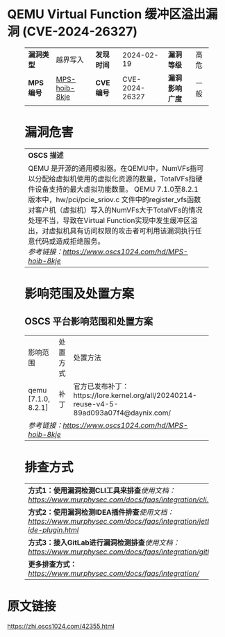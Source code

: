# QEMU Virtual Function 缓冲区溢出漏洞 (CVE-2024-26327)
<figure class="wp-block-table">
    <table>
        <tbody>
        <tr>
            <td><strong>漏洞类型</strong></td>
            <td>越界写入</td>
            <td><strong>发现时间</strong></td>
            <td>2024-02-19</td>
            <td><strong>漏洞等级</strong></td>
            <td>高危</td>
        </tr>
        <tr>
            <td><strong>MPS编号</strong></td>
            <td><a href="https://www.oscs1024.com/hd/MPS-hoib-8kje">MPS-hoib-8kje</a></td>
            <td><strong>CVE编号</strong></td>
            <td>CVE-2024-26327</td>
            <td><strong>漏洞影响广度</strong></td>
            <td>一般</td>
        </tr>
        </tbody>
    </table>
</figure>


<figure class="wp-block-table">
    <h1 class="wp-block-heading">漏洞危害</h1>
    <table>
        <tbody>
        <tr>
            <td><strong>OSCS 描述</strong></td>
        </tr>
        <tr>
            <td>QEMU 是开源的通用模拟器。在QEMU中，NumVFs指可以分配给虚拟机使用的虚拟化资源的数量，TotalVFs指硬件设备支持的最大虚拟功能数量。
QEMU 7.1.0至8.2.1版本中，hw/pci/pcie_sriov.c 文件中的register_vfs函数对客户机（虚拟机）写入的NumVFs大于TotalVFs的情况处理不当，导致在Virtual Function实现中发生缓冲区溢出，对虚拟机具有访问权限的攻击者可利用该漏洞执行任意代码或造成拒绝服务。<br><em>参考链接：<a
                    href="https://www.oscs1024.com/hd/MPS-hoib-8kje">https://www.oscs1024.com/hd/MPS-hoib-8kje</a></em>
            </td>
        </tr>
        </tbody>
    </table>
</figure>


<figure class="wp-block-table alignleft">
    <h1 class="wp-block-heading">影响范围及处置方案</h1>
    <h2 class="wp-block-heading"><strong>OSCS</strong> <strong>平台影响范围和处置方案</strong></h2>
    <table>
        <tbody>
        <tr>
            <td>影响范围</td>
            <td>处置方式</td>
            <td>处置方法</td>
        </tr>
        <tr><td rowspan="1">qemu [7.1.0, 8.2.1]</td><td>补丁</td><td>官方已发布补丁：https://lore.kernel.org/all/20240214-reuse-v4-5-89ad093a07f4@daynix.com/</td></tr>
        <tr>
            <td colspan="3"><em>参考链接：</em><em><a
                    href="https://www.oscs1024.com/hd/MPS-hoib-8kje">https://www.oscs1024.com/hd/MPS-hoib-8kje</a></em></td>
        </tr>
        </tbody>
    </table>
</figure>


<figure class="wp-block-table">
    <h1 class="wp-block-heading">排查方式</h1>
    <table>
        <tbody>
        <tr>
            <td><strong>方式1：使用漏洞检测CLI工具来排查</strong><em>使用文档：<a
                    href="https://www.murphysec.com/docs/faqs/integration/cli.html">https://www.murphysec.com/docs/faqs/integration/cli.html</a></em>
            </td>
        </tr>
        <tr>
            <td><strong>方式2：使用漏洞检测IDEA插件排查</strong><em>使用文档：<a
                    href="https://www.murphysec.com/docs/faqs/integration/jetbrains-ide-plugin.html">https://www.murphysec.com/docs/faqs/integration/jetbrains-ide-plugin.html</a></em>
            </td>
        </tr>
        <tr>
            <td><strong>方式3：接入GitLab进行漏洞检测排查</strong><em>使用文档：<a
                    href="https://www.murphysec.com/docs/faqs/integration/gitlab.html">https://www.murphysec.com/docs/faqs/integration/gitlab.html</a></em>
            </td>
        </tr>
        <tr>
            <td><strong>更多排查方式：</strong><em><a
                    href="https://www.murphysec.com/docs/faqs/integration/">https://www.murphysec.com/docs/faqs/integration/</a></em>
            </td>
        </tr>
        </tbody>
    </table>
</figure>
<h1>原文链接</h1>
<p><a href="https://zhi.oscs1024.com/42355.html">https://zhi.oscs1024.com/42355.html</a></p>